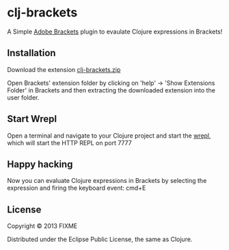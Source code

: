 clj-brackets
============
A Simple [Adobe Brackets](https://github.com/adobe/brackets) plugin to evaulate Clojure expressions in Brackets! 

## Installation
Download the extension [clj-brackets.zip](https://github.com/yehohanan7/clj-brackets/blob/master/download/clj-brackets.zip) 

Open Brackets' extension folder by clicking on 'help' -> 'Show Extensions Folder'
in Brackets and then extracting the downloaded extension into the user folder.

## Start Wrepl
Open a terminal and navigate to your Clojure project
and start the [wrepl](https://github.com/yehohanan7/wrepl),
which will start the HTTP REPL on port 7777

## Happy hacking
Now you can evaluate Clojure expressions in Brackets by selecting the expression
and firing the keyboard event: cmd+E



## License

Copyright © 2013 FIXME

Distributed under the Eclipse Public License, the same as Clojure.
